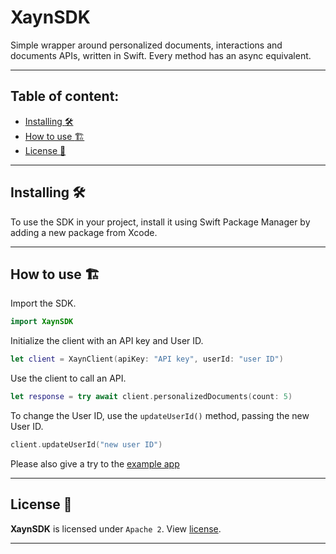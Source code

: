 # XaynSDK

Simple wrapper around personalized documents, interactions and documents APIs, written in Swift.
Every method has an async equivalent.


----------



## Table of content:

 * [Installing :hammer_and_wrench:](#installing-hammer_and_wrench)
 * [How to use :building_construction:](#how-to-use-building_construction)
 * [License :scroll:](#license-scroll)

----------



## Installing :hammer_and_wrench:

To use the SDK in your project, install it using Swift Package Manager by adding a new package from Xcode.

----------



## How to use :building_construction:

Import the SDK.
```swift
import XaynSDK
```

Initialize the client with an API key and User ID.
```swift
let client = XaynClient(apiKey: "API key", userId: "user ID")
```

Use the client to call an API.
```swift
let response = try await client.personalizedDocuments(count: 5)
```

To change the User ID, use the `updateUserId()` method, passing the new User ID.
```swift
client.updateUserId("new user ID")
```


Please also give a try to the [example app](../main/example/)

----------


## License :scroll:
**XaynSDK** is licensed under `Apache 2`. View [license](../main/LICENSE).

----------
